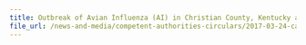 ```yaml
---
title: Outbreak of Avian Influenza (AI) in Christian County, Kentucky and Cullman County, Alabama, USA 
file_url: /news-and-media/competent-authorities-circulars/2017-03-24-ca.pdf
---
```

